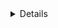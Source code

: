 
<details>
  Java<br>
  HTML<br>
  CSS<br>
  Python<br>
 </details>
 
<!---
DeloranV/DeloranV is a ✨ special ✨ repository because its `README.md` (this file) appears on your GitHub profile.
You can click the Preview link to take a look at your changes.
--->
